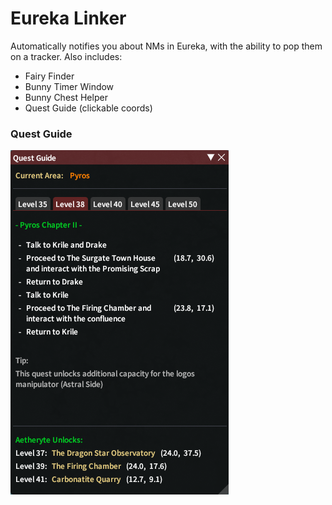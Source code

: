 # Eureka Linker
Automatically notifies you about NMs in Eureka, with the ability to pop them on a tracker.
Also includes:  
- Fairy Finder
- Bunny Timer Window
- Bunny Chest Helper
- Quest Guide (clickable coords)
  
  
### Quest Guide  
![quest](EurekaTrackerAutoPopper/images/quest.png)